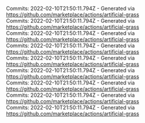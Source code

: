 Commits: 2022-02-10T21:50:11.794Z - Generated via https://github.com/marketplace/actions/artificial-grass
<br>
Commits: 2022-02-10T21:50:11.794Z - Generated via https://github.com/marketplace/actions/artificial-grass
<br>
Commits: 2022-02-10T21:50:11.794Z - Generated via https://github.com/marketplace/actions/artificial-grass
<br>
Commits: 2022-02-10T21:50:11.794Z - Generated via https://github.com/marketplace/actions/artificial-grass
<br>
Commits: 2022-02-10T21:50:11.794Z - Generated via https://github.com/marketplace/actions/artificial-grass
<br>
Commits: 2022-02-10T21:50:11.794Z - Generated via https://github.com/marketplace/actions/artificial-grass
<br>
Commits: 2022-02-10T21:50:11.794Z - Generated via https://github.com/marketplace/actions/artificial-grass
<br>
Commits: 2022-02-10T21:50:11.794Z - Generated via https://github.com/marketplace/actions/artificial-grass
<br>
Commits: 2022-02-10T21:50:11.794Z - Generated via https://github.com/marketplace/actions/artificial-grass
<br>
